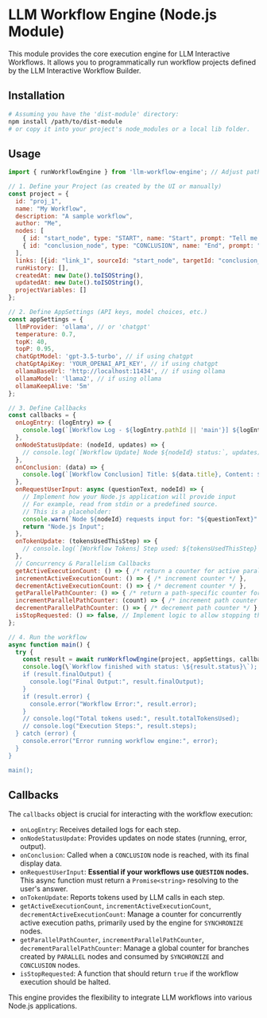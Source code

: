 # LLM Workflow Engine (Node.js Module)

This module provides the core execution engine for LLM Interactive Workflows. It allows you to programmatically run workflow projects defined by the LLM Interactive Workflow Builder.

## Installation

```bash
# Assuming you have the 'dist-module' directory:
npm install /path/to/dist-module 
# or copy it into your project's node_modules or a local lib folder.
```

## Usage

```javascript
import { runWorkflowEngine } from 'llm-workflow-engine'; // Adjust path if installed locally

// 1. Define your Project (as created by the UI or manually)
const project = {
  id: "proj_1",
  name: "My Workflow",
  description: "A sample workflow",
  author: "Me",
  nodes: [
    { id: "start_node", type: "START", name: "Start", prompt: "Tell me a joke.", position: { x: 50, y: 50 }, nextNodeId: "conclusion_node" },
    { id: "conclusion_node", type: "CONCLUSION", name: "End", prompt: "The Joke Was:", outputFormatTemplate: "{PREVIOUS_OUTPUT}", position: { x: 250, y: 50 } }
  ],
  links: [{id: "link_1", sourceId: "start_node", targetId: "conclusion_node"}],
  runHistory: [],
  createdAt: new Date().toISOString(),
  updatedAt: new Date().toISOString(),
  projectVariables: []
};

// 2. Define AppSettings (API keys, model choices, etc.)
const appSettings = {
  llmProvider: 'ollama', // or 'chatgpt'
  temperature: 0.7,
  topK: 40,
  topP: 0.95,
  chatGptModel: 'gpt-3.5-turbo', // if using chatgpt
  chatGptApiKey: 'YOUR_OPENAI_API_KEY', // if using chatgpt
  ollamaBaseUrl: 'http://localhost:11434', // if using ollama
  ollamaModel: 'llama2', // if using ollama
  ollamaKeepAlive: '5m'
};

// 3. Define Callbacks
const callbacks = {
  onLogEntry: (logEntry) => {
    console.log(`[Workflow Log - ${logEntry.pathId || 'main'}] ${logEntry.nodeName} (${logEntry.nodeId}): ${logEntry.status}`, logEntry.output || logEntry.error || '');
  },
  onNodeStatusUpdate: (nodeId, updates) => {
    // console.log(`[Workflow Update] Node ${nodeId} status:`, updates);
  },
  onConclusion: (data) => {
    console.log(`[Workflow Conclusion] Title: ${data.title}, Content: ${data.content}`);
  },
  onRequestUserInput: async (questionText, nodeId) => {
    // Implement how your Node.js application will provide input
    // For example, read from stdin or a predefined source.
    // This is a placeholder:
    console.warn(`Node ${nodeId} requests input for: "${questionText}". Auto-replying "Node.js Input".`);
    return "Node.js Input";
  },
  onTokenUpdate: (tokensUsedThisStep) => {
    // console.log(`[Workflow Tokens] Step used: ${tokensUsedThisStep}`);
  },
  // Concurrency & Parallelism Callbacks
  getActiveExecutionCount: () => { /* return a counter for active parallel paths if needed */ return 0; },
  incrementActiveExecutionCount: () => { /* increment counter */ },
  decrementActiveExecutionCount: () => { /* decrement counter */ },
  getParallelPathCounter: () => { /* return a path-specific counter for sync logic */ return 0; },
  incrementParallelPathCounter: (count) => { /* increment path counter */ },
  decrementParallelPathCounter: () => { /* decrement path counter */ },
  isStopRequested: () => false, // Implement logic to allow stopping the workflow
};

// 4. Run the workflow
async function main() {
  try {
    const result = await runWorkflowEngine(project, appSettings, callbacks);
    console.log(\`Workflow finished with status: \${result.status}\`);
    if (result.finalOutput) {
      console.log("Final Output:", result.finalOutput);
    }
    if (result.error) {
      console.error("Workflow Error:", result.error);
    }
    // console.log("Total tokens used:", result.totalTokensUsed);
    // console.log("Execution Steps:", result.steps);
  } catch (error) {
    console.error("Error running workflow engine:", error);
  }
}

main();
```

## Callbacks

The `callbacks` object is crucial for interacting with the workflow execution:

*   `onLogEntry`: Receives detailed logs for each step.
*   `onNodeStatusUpdate`: Provides updates on node states (running, error, output).
*   `onConclusion`: Called when a `CONCLUSION` node is reached, with its final display data.
*   `onRequestUserInput`: **Essential if your workflows use `QUESTION` nodes.** This async function must return a `Promise<string>` resolving to the user's answer.
*   `onTokenUpdate`: Reports tokens used by LLM calls in each step.
*   `getActiveExecutionCount`, `incrementActiveExecutionCount`, `decrementActiveExecutionCount`: Manage a counter for concurrently active execution paths, primarily used by the engine for `SYNCHRONIZE` nodes.
*   `getParallelPathCounter`, `incrementParallelPathCounter`, `decrementParallelPathCounter`: Manage a global counter for branches created by `PARALLEL` nodes and consumed by `SYNCHRONIZE` and `CONCLUSION` nodes.
*   `isStopRequested`: A function that should return `true` if the workflow execution should be halted.

This engine provides the flexibility to integrate LLM workflows into various Node.js applications.

